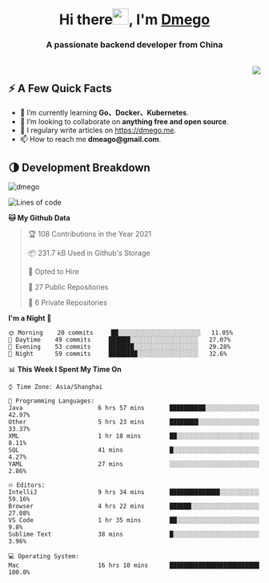<h1 align="center">Hi there<img src="https://cdn.jsdelivr.net/gh/dmego/images/img/Hi.gif" height="32" />, I'm <a href="https://i.dmego.me/" target="_blank"> Dmego </a> </h1>
<h3 align="center">A passionate backend developer from China</h3>
</br>

<img align="right" src="https://github-readme-stats.vercel.app/api?username=dmego&show_icons=true" />

## ⚡️ A Few Quick Facts

<ul>
    <li> 🌱 I’m currently learning <strong>Go、Docker、Kubernetes</strong>.</li>
    <li> 👯 I’m looking to collaborate on <strong>anything free and open source</strong>.</li>
    <li>📝 I regulary write articles on <a href="https://dmego.me">https://dmego.me</a>.</li>
    <li>📫 How to reach me <strong>dmeago@gmail.com</strong>.</li>
</ul>

## 🌗 Development Breakdown

<img src="https://komarev.com/ghpvc/?username=dmego" alt="dmego" />

<!--START_SECTION:waka-->
![Lines of code](https://img.shields.io/badge/From%20Hello%20World%20I%27ve%20Written-228236%20lines%20of%20code-blue)

**🐱 My Github Data** 

> 🏆 108 Contributions in the Year 2021
 > 
> 📦 231.7 kB Used in Github's Storage 
 > 
> 💼 Opted to Hire
 > 
> 📜 27 Public Repositories 
 > 
> 🔑 6 Private Repositories  
 > 
**I'm a Night 🦉** 

```text
🌞 Morning    20 commits     ██░░░░░░░░░░░░░░░░░░░░░░░   11.05% 
🌆 Daytime    49 commits     ██████░░░░░░░░░░░░░░░░░░░   27.07% 
🌃 Evening    53 commits     ███████░░░░░░░░░░░░░░░░░░   29.28% 
🌙 Night      59 commits     ████████░░░░░░░░░░░░░░░░░   32.6%

```


📊 **This Week I Spent My Time On** 

```text
⌚︎ Time Zone: Asia/Shanghai

💬 Programming Languages: 
Java                     6 hrs 57 mins       ██████████░░░░░░░░░░░░░░░   42.97% 
Other                    5 hrs 23 mins       ████████░░░░░░░░░░░░░░░░░   33.37% 
XML                      1 hr 18 mins        ██░░░░░░░░░░░░░░░░░░░░░░░   8.11% 
SQL                      41 mins             █░░░░░░░░░░░░░░░░░░░░░░░░   4.27% 
YAML                     27 mins             ░░░░░░░░░░░░░░░░░░░░░░░░░   2.86%

🔥 Editors: 
IntelliJ                 9 hrs 34 mins       ██████████████░░░░░░░░░░░   59.16% 
Browser                  4 hrs 22 mins       ██████░░░░░░░░░░░░░░░░░░░   27.08% 
VS Code                  1 hr 35 mins        ██░░░░░░░░░░░░░░░░░░░░░░░   9.8% 
Sublime Text             38 mins             █░░░░░░░░░░░░░░░░░░░░░░░░   3.96%

💻 Operating System: 
Mac                      16 hrs 10 mins      █████████████████████████   100.0%

```


<!--END_SECTION:waka-->
